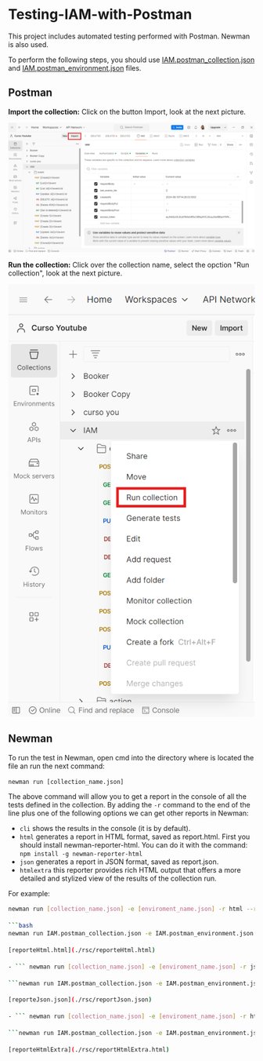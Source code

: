# Testing-IAM-with-Postman
This project includes automated testing performed with Postman. Newman is also used.

To perform the following steps, you should use [IAM.postman_collection.json](IAM.postman_collection.json) and [IAM.postman_environment.json](IAM.postman_environment.json) files.

## Postman
**Import the collection:** Click on the button Import, look at the next picture.

![Import Collection](./rsc/Import_collection.png)

**Run the collection:** Click over the collection name, select the opction "Run collection", look at the next picture.

![Run Collection](./rsc/run_collection.png)

## Newman

To run the test in Newman, open cmd into the directory where is located the file an run the next command:

``` newman run [collection_name.json] ```

The above command will allow you to get a report in the console of all the tests defined in the collection.
By adding the `-r` command to the end of the line plus one of the following options we can get other reports in Newman:
- `cli` shows the results in the console (it is by default).
- `html` generates a report in HTML format, saved as report.html. First you should install newman-reporter-html. You can do it with the command: 
`npm install -g newman-reporter-html`
- `json` generates a report in JSON format, saved as report.json.
- `htmlextra` this reporter provides rich HTML output that offers a more detailed and stylized view of the results of the collection run. 

For example:
```bash
newman run [collection_name.json] -e [enviroment_name.json] -r html --reporter-html-export [full_path_to_file.html]

```bash
newman run IAM.postman_collection.json -e IAM.postman_environment.json -r html --reporter-html-export C:\Users\HP\Documents\git\Testin-IAM-with-Postman\rsc\reportHtml.html

[reporteHtml.html](./rsc/reporteHtml.html)

- ``` newman run [collection_name.json] -e [enviroment_name.json] -r json --reporter-json-export [full_path_to_file.json]```

```newman run IAM.postman_collection.json -e IAM.postman_environment.json -r json --reporter-json-export C:\Users\HP\Documents\git\Testin-IAM-with-Postman\rsc\reportJson.json```

[reporteJson.json](./rsc/reportJson.json)

- ``` newman run [collection_name.json] -e [enviroment_name.json] -r htmlextra --reporter-htmlextra-export [full_path_to_file.html]```

```newman run IAM.postman_collection.json -e IAM.postman_environment.json -r htmlextra --reporter-htmlextra-export C:\Users\HP\Documents\git\Testin-IAM-with-Postman\rsc\reportHtmlExtra.html```

[reporteHtmlExtra](./rsc/reportHtmlExtra.html)






